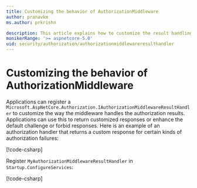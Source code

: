 ```yaml
---
title: Customizing the behavior of AuthorizationMiddleware
author: pranavkm
ms.author: prkrishn

description: This article explains how to customize the result handling of AuthorizationMiddleware.
monikerRange: '>= aspnetcore-5.0'
uid: security/authorization/authorizationmiddlewareresulthandler
---
```

# Customizing the behavior of AuthorizationMiddleware

Applications can register a `Microsoft.AspNetCore.Authorization.IAuthorizationMiddlewareResultHandler` to customize the way the middleware handles the authorization results. Applications can use this to return customized responses 
or enhance the default challenge or forbid responses. Here is an example of an authorization handler that returns a custom response for certain kinds of authorization failures:

[!code-csharp[](customizingauthorizationmiddlewareresponse/sample/AuthorizationMiddlewareResultHandlerSample/MyAuthorizationMiddlewareResultHandler.cs)]

Register `MyAuthorizationMiddlewareResultHandler` in `Startup.ConfigureServices`:

[!code-csharp[](customizingauthorizationmiddlewareresponse/sample/AuthorizationMiddlewareResultHandlerSample/Startup.cs?name=snippet)]

<!-- <xref:Microsoft.AspNetCore.Authorization.IAuthorizationMiddlewareResultHandler /> -->